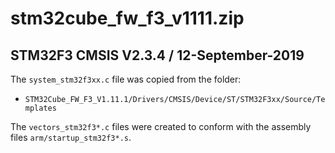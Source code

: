 # stm32cube_fw_f3_v1111.zip

## STM32F3 CMSIS V2.3.4 / 12-September-2019

The `system_stm32f3xx.c` file was copied from the folder:

- `STM32Cube_FW_F3_V1.11.1/Drivers/CMSIS/Device/ST/STM32F3xx/Source/Templates`

The `vectors_stm32f3*.c` files were created to conform with
the assembly files `arm/startup_stm32f3*.s`.
